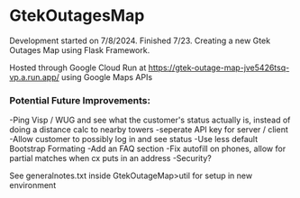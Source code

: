 # GtekOutagesMap

Development started on 7/8/2024. Finished 7/23. Creating a new Gtek Outages Map using Flask Framework.

Hosted through Google Cloud Run at https://gtek-outage-map-jve5426tsq-vp.a.run.app/ using Google Maps APIs

### Potential Future Improvements:
-Ping Visp / WUG and see what the customer's status actually is, instead of doing a distance calc to nearby towers
-seperate API key for server / client
-Allow customer to possibly log in and see status
-Use less default Bootstrap Formating
-Add an FAQ section
-Fix autofill on phones, allow for partial matches when cx puts in an address
-Security?

See generalnotes.txt inside GtekOutageMap>util for setup in new environment
